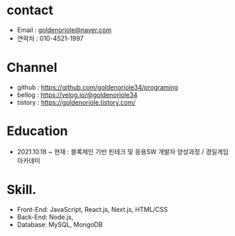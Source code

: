 # contact
- Email : goldenoriole@naver.com
- 연락처 : 010-4521-1997

# Channel
 - github : https://github.com/goldenoriole34/programing
 - bellog : https://velog.io/@goldenoriole34
 - tistory : https://goldenoriole.tistory.com/

# Education
 - 2021.10.18 ~ 현재 : 블록체인 기반 핀테크 및 응용SW 개발자 양성과정 / 경일게임아카데미


# Skill.
- Front-End: JavaScript, React.js, Next.js, HTML/CSS
- Back-End: Node.js, 
- Database: MySQL, MongoDB
